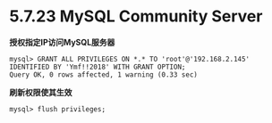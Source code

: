 # 5.7.23 MySQL Community Server #

**授权指定IP访问MySQL服务器**

```mysql
mysql> GRANT ALL PRIVILEGES ON *.* TO 'root'@'192.168.2.145' IDENTIFIED BY 'Ymf!!2018' WITH GRANT OPTION;
Query OK, 0 rows affected, 1 warning (0.33 sec)
```

**刷新权限使其生效**

```mysql
mysql> flush privileges;
```



